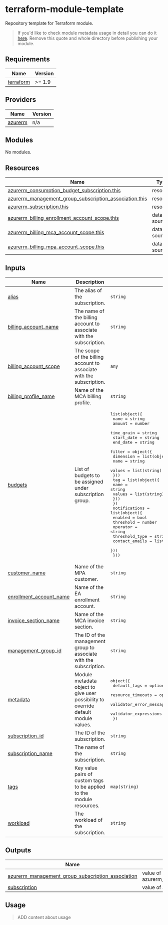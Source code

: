 # terraform-module-template

Repository template for Terraform module.

> If you'd like to check module metadata usage in detail you can do it [here](./examples-module-metadata/README.md). Remove this quote and whole directory before publishing your module.

<!-- BEGIN_TF_DOCS -->
## Requirements

| Name | Version |
|------|---------|
| <a name="requirement_terraform"></a> [terraform](#requirement\_terraform) | >= 1.9 |

## Providers

| Name | Version |
|------|---------|
| <a name="provider_azurerm"></a> [azurerm](#provider\_azurerm) | n/a |

## Modules

No modules.

## Resources

| Name | Type |
|------|------|
| [azurerm_consumption_budget_subscription.this](https://registry.terraform.io/providers/hashicorp/azurerm/latest/docs/resources/consumption_budget_subscription) | resource |
| [azurerm_management_group_subscription_association.this](https://registry.terraform.io/providers/hashicorp/azurerm/latest/docs/resources/management_group_subscription_association) | resource |
| [azurerm_subscription.this](https://registry.terraform.io/providers/hashicorp/azurerm/latest/docs/resources/subscription) | resource |
| [azurerm_billing_enrollment_account_scope.this](https://registry.terraform.io/providers/hashicorp/azurerm/latest/docs/data-sources/billing_enrollment_account_scope) | data source |
| [azurerm_billing_mca_account_scope.this](https://registry.terraform.io/providers/hashicorp/azurerm/latest/docs/data-sources/billing_mca_account_scope) | data source |
| [azurerm_billing_mpa_account_scope.this](https://registry.terraform.io/providers/hashicorp/azurerm/latest/docs/data-sources/billing_mpa_account_scope) | data source |

## Inputs

| Name | Description | Type | Default | Required |
|------|-------------|------|---------|:--------:|
| <a name="input_alias"></a> [alias](#input\_alias) | The alias of the subscription. | `string` | `""` | no |
| <a name="input_billing_account_name"></a> [billing\_account\_name](#input\_billing\_account\_name) | The name of the billing account to associate with the subscription. | `string` | n/a | yes |
| <a name="input_billing_account_scope"></a> [billing\_account\_scope](#input\_billing\_account\_scope) | The scope of the billing account to associate with the subscription. | `any` | n/a | yes |
| <a name="input_billing_profile_name"></a> [billing\_profile\_name](#input\_billing\_profile\_name) | Name of the MCA billing profile. | `string` | `""` | no |
| <a name="input_budgets"></a> [budgets](#input\_budgets) | List of budgets to be assigned under subscription group. | <pre>list(object({<br>    name       = string<br>    amount     = number<br>    time_grain = string<br>    start_date = string<br>    end_date   = string<br>    filter = object({<br>      dimension = list(object({<br>        name   = string<br>        values = list(string)<br>      }))<br>      tag = list(object({<br>        name   = string<br>        values = list(string)<br>      }))<br>    })<br>    notifications = list(object({<br>      enabled        = bool<br>      threshold      = number<br>      operator       = string<br>      threshold_type = string<br>      contact_emails = list(string)<br>    }))<br>  }))</pre> | `[]` | no |
| <a name="input_customer_name"></a> [customer\_name](#input\_customer\_name) | Name of the MPA customer. | `string` | `""` | no |
| <a name="input_enrollment_account_name"></a> [enrollment\_account\_name](#input\_enrollment\_account\_name) | Name of the EA enrollment account. | `string` | `""` | no |
| <a name="input_invoice_section_name"></a> [invoice\_section\_name](#input\_invoice\_section\_name) | Name of the MCA invoice section. | `string` | `""` | no |
| <a name="input_management_group_id"></a> [management\_group\_id](#input\_management\_group\_id) | The ID of the management group to associate with the subscription. | `string` | `""` | no |
| <a name="input_metadata"></a> [metadata](#input\_metadata) | Module metadata object to give user possibility to override default module values. | <pre>object({<br>    default_tags             = optional(map(string), {})<br>    resource_timeouts        = optional(map(map(string)), {})<br>    validator_error_messages = optional(map(string), {})<br>    validator_expressions    = optional(map(string), {})<br>  })</pre> | `{}` | no |
| <a name="input_subscription_id"></a> [subscription\_id](#input\_subscription\_id) | The ID of the subscription. | `string` | `""` | no |
| <a name="input_subscription_name"></a> [subscription\_name](#input\_subscription\_name) | The name of the subscription. | `string` | n/a | yes |
| <a name="input_tags"></a> [tags](#input\_tags) | Key value pairs of custom tags to be applied to the module resources. | `map(string)` | `{}` | no |
| <a name="input_workload"></a> [workload](#input\_workload) | The workload of the subscription. | `string` | `"Production"` | no |

## Outputs

| Name | Description |
|------|-------------|
| <a name="output_azurerm_management_group_subscription_association"></a> [azurerm\_management\_group\_subscription\_association](#output\_azurerm\_management\_group\_subscription\_association) | value of azurerm\_management\_group\_subscription\_association.this |
| <a name="output_subscription"></a> [subscription](#output\_subscription) | value of azurerm\_subscription.this |
<!-- END_TF_DOCS -->

## Usage

> ADD content about usage